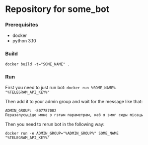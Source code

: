 # Repository for some_bot

### Prerequisites
* docker
* python 3.10

### Build

`docker build -t="SOME_NAME" .`

### Run

First you need to just run bot:
`docker run %SOME_NAME% "%TELEGRAM_API_KEY%"`

Then add it to your admin group and wait for the message like that:

```text
ADMIN_GROUP: -807787002
Перазапусьціце мяне з гэтым параметрам, каб я змог сюды пісаць
```

Then you need to rerun bot in the following way:

`docker run -e ADMIN_GROUP="%ADMIN_GROUP%" SOME_NAME "%TELEGRAM_API_KEY%"`


